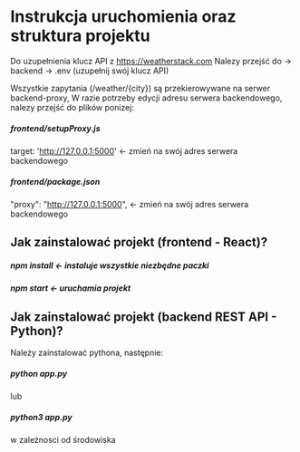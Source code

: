 # Instrukcja uruchomienia oraz struktura projektu

Do uzupełnienia klucz API z https://weatherstack.com
Nalezy przejść do -> backend -> .env (uzupełnij swój klucz API)

Wszystkie zapytania (/weather/{city}) są przekierowywane na serwer backend-proxy,
W razie potrzeby edycji adresu serwera backendowego, nalezy przejść do plików ponizej:

##### frontend/setupProxy.js
target: 'http://127.0.0.1:5000' <- zmień na swój adres serwera backendowego

##### frontend/package.json
"proxy": "http://127.0.0.1:5000", <- zmień na swój adres serwera backendowego


## Jak zainstalować projekt (frontend - React)?

##### npm install <- instaluje wszystkie niezbędne paczki
##### npm start <- uruchamia projekt

## Jak zainstalować projekt (backend REST API - Python)?

Należy zainstalować pythona, następnie:

##### python app.py
lub
##### python3 app.py 
w zależnosci od środowiska






